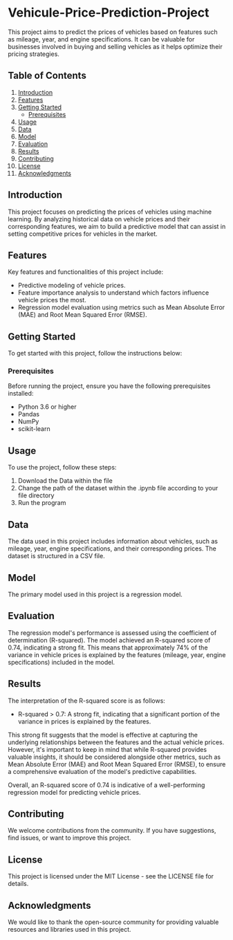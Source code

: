 # Vehicule-Price-Prediction-Project

This project aims to predict the prices of vehicles based on features such as mileage, year, and engine specifications. It can be valuable for businesses involved in buying and selling vehicles as it helps optimize their pricing strategies.

## Table of Contents

1. [Introduction](#introduction)
2. [Features](#features)
3. [Getting Started](#getting-started)
   - [Prerequisites](#prerequisites)
4. [Usage](#usage)
5. [Data](#data)
6. [Model](#model)
7. [Evaluation](#evaluation)
8. [Results](#results)
9. [Contributing](#contributing)
10. [License](#license)
11. [Acknowledgments](#acknowledgments)

## Introduction

This project focuses on predicting the prices of vehicles using machine learning. By analyzing historical data on vehicle prices and their corresponding features, we aim to build a predictive model that can assist in setting competitive prices for vehicles in the market.

## Features

Key features and functionalities of this project include:

- Predictive modeling of vehicle prices.
- Feature importance analysis to understand which factors influence vehicle prices the most.
- Regression model evaluation using metrics such as Mean Absolute Error (MAE) and Root Mean Squared Error (RMSE).

## Getting Started

To get started with this project, follow the instructions below:

### Prerequisites

Before running the project, ensure you have the following prerequisites installed:

- Python 3.6 or higher
- Pandas
- NumPy
- scikit-learn

## Usage 

To use the project, follow these steps:
1. Download the Data within the file
2. Change the path of the dataset within the .ipynb file according to your file directory
3. Run the program

## Data

The data used in this project includes information about vehicles, such as mileage, year, engine specifications, and their corresponding prices. The dataset is structured in a CSV file.

## Model

The primary model used in this project is a regression model. 

## Evaluation 

The regression model's performance is assessed using the coefficient of determination (R-squared). The model achieved an R-squared score of 0.74, indicating a strong fit. This means that approximately 74% of the variance in vehicle prices is explained by the features (mileage, year, engine specifications) included in the model.

## Results 

The interpretation of the R-squared score is as follows:

- R-squared > 0.7: A strong fit, indicating that a significant portion of the variance in prices is explained by the features.

This strong fit suggests that the model is effective at capturing the underlying relationships between the features and the actual vehicle prices. However, it's important to keep in mind that while R-squared provides valuable insights, it should be considered alongside other metrics, such as Mean Absolute Error (MAE) and Root Mean Squared Error (RMSE), to ensure a comprehensive evaluation of the model's predictive capabilities.

Overall, an R-squared score of 0.74 is indicative of a well-performing regression model for predicting vehicle prices.

## Contributing

We welcome contributions from the community. If you have suggestions, find issues, or want to improve this project. 

## License

This project is licensed under the MIT License - see the LICENSE file for details.

## Acknowledgments

We would like to thank the open-source community for providing valuable resources and libraries used in this project.


